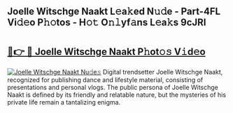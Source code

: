 ## Joelle Witschge Naakt L𝚎a𝚔ed N𝚞𝚍e - Part-4FL Vi𝚍𝚎o P𝚑𝚘tos - H𝚘𝚝 O𝚗𝚕yf𝚊ns L𝚎a𝚔s 9cJRl

# <h2><a href="http://kf1kx3.oniu.top/?m=Joelle+Witschge+Naakt">🔗👉 🔴 Joelle Witschge Naakt P𝚑ot𝚘𝚜 V𝚒d𝚎o</a></h2>

[![Joelle Witschge Naakt Nu𝚍e𝚜](https://i.imgur.com/0qMVB7G.gif)](http://kf1kx3.oniu.top/?m=Joelle+Witschge+Naakt)
Digital trendsetter Joelle Witschge Naakt, recognized for publishing dance and lifestyle material, consisting of presentations and personal vlogs. The public persona of Joelle Witschge Naakt is defined by its friendly and relatable nature, but the mysteries of his private life remain a tantalizing enigma.  
